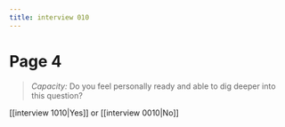 ```yaml
---
title: interview 010
---
```

# Page 4
> *Capacity:* Do you feel personally ready and able to dig deeper into this question?

[[interview 1010|Yes]] or [[interview 0010|No]] 